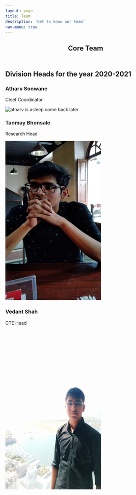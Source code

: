 ```yaml
---
layout: page
title: Team
description: 'Get to know our team'
nav-menu: true
---
```


<!-- Main -->
<div id="main" class="alt">

<!-- One -->
<section id="one">
	<div class="inner">
		<header class="major">
			<h1>Core Team</h1>
		</header>

<!-- Content -->
<h2 id="content">Division Heads for the year 2020-2021</h2>

<div class="row">
	<div class="6u 12u$(small)">
		<h3>Atharv Sonwane </h3>
		<p>Chief Coordinator</p>
		<img src="t.jpeg" alt="atharv is asleep come back later" width="300" height= "500">
	</div>
	<div class="6u$ 12u$(small)">
		<h3>Tanmay Bhonsale</h3>
		<p>Research Head</p>
		<img src="tanmay.jpeg" alt="tanmay is asleep come back later" width="300" height= "500">
	</div>
	<!-- Break -->
	<div class="4u 12u$(medium)">
		<h3>Vedant Shah</h3>
		<p>CTE Head</p>
		<img src="vedant.jpg" alt="vedant is asleep come back later" width="300" height= "500">
	
</div>

